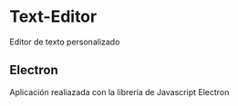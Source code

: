 # Text-Editor
Editor de texto personalizado

## Electron
Aplicación realiazada con la librería de Javascript Electron
